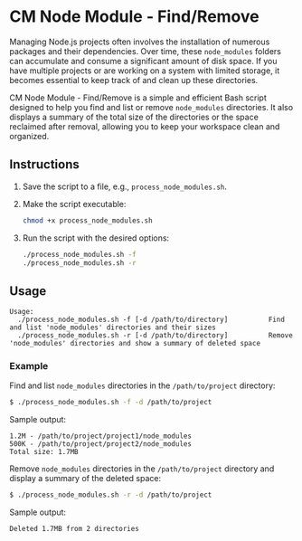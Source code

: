 # CM Node Module - Find/Remove

Managing Node.js projects often involves the installation of numerous packages and their dependencies. Over time, these `node_modules` folders can accumulate and consume a significant amount of disk space. If you have multiple projects or are working on a system with limited storage, it becomes essential to keep track of and clean up these directories.

CM Node Module - Find/Remove is a simple and efficient Bash script designed to help you find and list or remove `node_modules` directories. It also displays a summary of the total size of the directories or the space reclaimed after removal, allowing you to keep your workspace clean and organized.

## Instructions

1. Save the script to a file, e.g., `process_node_modules.sh`.
2. Make the script executable:

   ```bash
   chmod +x process_node_modules.sh
   ```

3. Run the script with the desired options:

   ```bash
   ./process_node_modules.sh -f
   ./process_node_modules.sh -r
   ```

## Usage

```
Usage:
  ./process_node_modules.sh -f [-d /path/to/directory]          Find and list 'node_modules' directories and their sizes
  ./process_node_modules.sh -r [-d /path/to/directory]          Remove 'node_modules' directories and show a summary of deleted space
```

### Example

Find and list `node_modules` directories in the `/path/to/project` directory:

```bash
$ ./process_node_modules.sh -f -d /path/to/project
```

Sample output:

```text
1.2M - /path/to/project/project1/node_modules
500K - /path/to/project/project2/node_modules
Total size: 1.7MB
```

Remove `node_modules` directories in the `/path/to/project` directory and display a summary of the deleted space:

```bash
$ ./process_node_modules.sh -r -d /path/to/project
```

Sample output:

```text
Deleted 1.7MB from 2 directories
```
